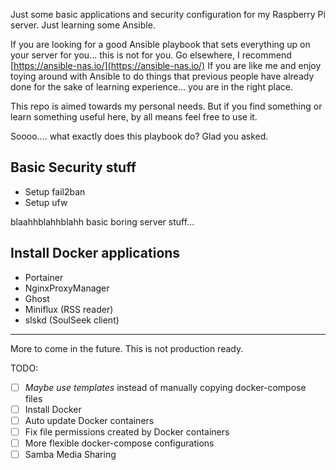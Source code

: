 Just some basic applications and security configuration for my Raspberry Pi server. 
Just learning some Ansible.

If you are looking for a good Ansible playbook that sets everything up on your server for you... this is not for you.
Go elsewhere, I recommend [https://ansible-nas.io/](https://ansible-nas.io/)
If you are like me and enjoy toying around with Ansible to do things that previous people have already done for the sake of learning experience... you are in the right place.

This repo is aimed towards my personal needs.
But if you find something or learn something useful here, by all means feel free to use it.

Soooo.... what exactly does this playbook do? Glad you asked.

## Basic Security stuff

- Setup fail2ban
- Setup ufw

blaahhblahhblahh basic boring server stuff...

## Install Docker applications

- Portainer
- NginxProxyManager
- Ghost
- Miniflux (RSS reader)
- slskd (SoulSeek client)

---

More to come in the future.
This is not production ready.

TODO:
- [ ] *Maybe use templates* instead of manually copying docker-compose files
- [ ] Install Docker
- [ ] Auto update Docker containers
- [ ] Fix file permissions created by Docker containers
- [ ] More flexible docker-compose configurations
- [ ] Samba Media Sharing
